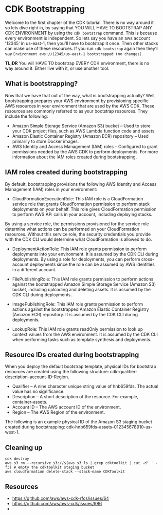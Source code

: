 # CDK Bootstrapping
Welcome to the first chapter of the CDK tutorial. There is no way around it so lets dive right in, by saying that YOU WILL HAVE TO BOOTSTRAP ANY CDK ENVIRONMENT by using the `cdk bootstrap` command. This is because every environment is independent. So lets say you have an aws account '12345' in us-east-1, then you'll have to bootstrap it once. Then other stacks can make use of these resources. If you run `cdk bootstrap` again then they'll say `Environment aws://12345/us-east-1 bootstrapped (no changes).` 

**TL;DR**
You will HAVE TO bootstrap EVERY CDK environment, there is no way around it. Either live with it, or use another tool.

## What is bootstrapping?
Now that we have that out of the way, what is bootstrapping actually? Well, bootstrapping prepares your AWS environment by provisioning specific AWS resources in your environment that are used by the AWS CDK. These resources are commonly referred to as your bootstrap resources. They include the following:

- Amazon Simple Storage Service (Amazon S3) bucket – Used to store your CDK project files, such as AWS Lambda function code and assets.
- Amazon Elastic Container Registry (Amazon ECR) repository – Used primarily to store Docker images.
- AWS Identity and Access Management (IAM) roles – Configured to grant permissions needed by the AWS CDK to perform deployments. For more information about the IAM roles created during bootstrapping,

## IAM roles created during bootstrapping
By default, bootstrapping provisions the following AWS Identity and Access Management (IAM) roles in your environment:

- CloudFormationExecutionRole: This IAM role is a CloudFormation service role that grants CloudFormation permission to perform stack deployments on your behalf. This role gives CloudFormation permission to perform AWS API calls in your account, including deploying stacks.

By using a service role, the permissions provisioned for the service role determine what actions can be performed on your CloudFormation resources. Without this service role, the security credentials you provide with the CDK CLI would determine what CloudFormation is allowed to do.

- DeploymentActionRole: This IAM role grants permission to perform deployments into your environment. It is assumed by the CDK CLI during deployments. By using a role for deployments, you can perform cross-account deployments since the role can be assumed by AWS identities in a different account.

- FilePublishingRole: This IAM role grants permission to perform actions against the bootstrapped Amazon Simple Storage Service (Amazon S3) bucket, including uploading and deleting assets. It is assumed by the CDK CLI during deployments.

- ImagePublishingRole: This IAM role grants permission to perform actions against the bootstrapped Amazon Elastic Container Registry (Amazon ECR) repository. It is assumed by the CDK CLI during deployments.

- LookupRole: This IAM role grants readOnly permission to look up context values from the AWS environment. It is assumed by the CDK CLI when performing tasks such as template synthesis and deployments.

## Resource IDs created during bootstrapping
When you deploy the default bootstrap template, physical IDs for bootstrap resources are created using the following structure: cdk-qualifier-description-account-ID-Region.

- Qualifier – A nine character unique string value of hnb659fds. The actual value has no significance.
- Description – A short description of the resource. For example, container-assets.
- Account ID – The AWS account ID of the environment.
- Region – The AWS Region of the environment.

The following is an example physical ID of the Amazon S3 staging bucket created during bootstrapping: cdk-hnb659fds-assets-012345678910-us-west-1.

## Cleaning up

```shell
cdk destroy
aws s3 rm --recursive s3://$(aws s3 ls | grep cdktoolkit | cut -d' ' -f3) # empty the cdktoolkit staging bucket
aws cloudformation delete-stack --stack-name CDKToolkit
```

## Resources

- https://github.com/aws/aws-cdk-rfcs/issues/64
- https://github.com/aws/aws-cdk/issues/986
- 